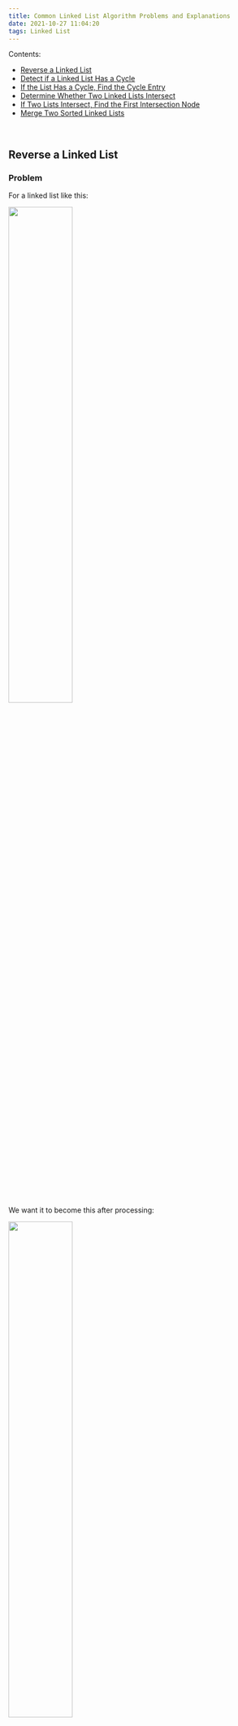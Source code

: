 ```yaml
---
title: Common Linked List Algorithm Problems and Explanations
date: 2021-10-27 11:04:20
tags: Linked List
---
```


Contents:
- [Reverse a Linked List](#Reverse-a-Linked-List)
- [Detect if a Linked List Has a Cycle](#Detect-if-a-Linked-List-Has-a-Cycle)
- [If the List Has a Cycle, Find the Cycle Entry](#If-the-List-Has-a-Cycle-Find-the-Cycle-Entry)
- [Determine Whether Two Linked Lists Intersect](#Determine-Whether-Two-Linked-Lists-Intersect)
- [If Two Lists Intersect, Find the First Intersection Node](#If-Two-Lists-Intersect-Find-the-First-Intersection-Node)
- [Merge Two Sorted Linked Lists](#Merge-Two-Sorted-Linked-Lists)

<br>

## Reverse a Linked List

### Problem

For a linked list like this:

<img src="4.png" width="50%">

We want it to become this after processing:

<img src="5.png" width="50%">

### Linked List Structure Definition

Node definition:

```
type Node struct {
	Value int
	Next  *Node
}
```

Method to construct a linked list:

```
func createLinkedList(n int) *Node {
	head := &Node{Value: 0}
	node := head
	for i := 0; i < n; i++ {
		if i < n {
			node.Next = &Node{Value: i + 1}
		}
		node = node.Next
	}
	return head
}
```

The function returns a pointer to the head of a linked list. We use a pointer instead of the struct type because, due to some of Go’s variable semantics, you can’t determine whether a variable is empty using `Node{} == nil`. Theoretically, `Node{}` is not `nil`. This means if you use `Node{}` as the head node’s type, you won’t have a reasonable stopping condition during traversal—you’d have to use something like `Node{}.Next == nil`, which would also miss the last node.

### Iterative Reversal

We shouldn’t reverse by directly changing node values, e.g., by storing values in an array during one pass and then writing them back in reverse during a second pass. That defeats the purpose of the data structure. You can use iteration or recursion to reverse the list.

<img src="6.png" width="50%">

Take the first node as an example: use a `temp` variable to store the location of the next node before reversal, then set `head.Next` to point to the node it should point to after reversal. The next of the first node should be the `nil node`, and the next of the second node should be `node 1`. After setting `head.Next`, move `head` to `temp` (the original next) to continue traversal. You also need a `curr` variable to store the position of `head` before it jumps, so that on the next step `head.Next` can point back to the previous node. This is a straightforward process.

```
func reverseLinkedList(head *Node) *Node {
	curr := new(Node)
	for head != nil {
		temp := head.Next
		head.Next = curr
		curr = head
		head = temp
	}
	return curr
}
```

* Time complexity: O(n)
* Space complexity: O(1)

### Execution

After running, the result matches expectations:

```
func main() {
	head := createLinkedList(4)
	head = reverseLinkedList(head)
	for head != nil {
		fmt.Println(head.Value)
		head = head.Next
	}
}
```


<br><br>

## Detect if a Linked List Has a Cycle

### Problem

A cycle in a linked list means the “last” node points to one of the previous nodes.

<img src="9.png" width="50%">

When traversing such a list, the program will loop forever. How can we detect whether a list has a cycle?

### Analysis

A common approach is the two-pointer technique. Imagine a track: two people A and B start at the same point, but run at different speeds, with A’s speed v<sub>1</sub>=1 and B’s speed v<sub>2</sub>=2 (B is faster). As long as they keep running, B will eventually lap A and catch up again—this is intuitive.

<img src="7.png" width="50%">

On a circular track, a fast and a slow runner will always meet again, and the distances they cover follow this relation:

```
s2 - s1 = nR
```

R is the circumference of the circle, and n is a positive integer. At the starting line, n=0; at the first meeting, B has run one full lap more than A, so n=1.

Compared to a linked list, this track scenario is missing an initial straight section before entering the loop. Before entering the circular part, A and B run along a straight path of length d. Their speeds remain unchanged throughout, but when they enter the circle, they are no longer at the same “relative” starting point.

<img src="8.png" width="50%">

In this case, can s<sub>1</sub> and s<sub>2</sub> still satisfy a formula? Let the straight distance before the circle be d. Inside the circle, the paths still differ by n times the circumference R, only the expression becomes:

```
(s2 - d) - (s1 - d) = nR
	s2 - d - s1 + d = nR
			s2 - s1 = nR
```

After canceling out d, the result is the same as before.

Since A’s distance s<sub>1</sub>=v<sub>1</sub>t and B’s s<sub>2</sub>=v<sub>2</sub>t, with the same time t and known speeds v<sub>1</sub>=1 and v<sub>2</sub>=2, we have:

```
	s2 - s1 = nR
  v2t - v1t = nR
	 2t - t = nR
		  t = nR
```

Taking n = 1 gives `t = R`.

### Solution

Back to linked lists: to detect a cycle, we only need fast and slow pointers; we don’t need to know exactly where they meet, though the distance relation helps validate correctness.

For this list, let pointers A and B start from node 1 at speeds 1 and 2:

<img src="9.png" width="50%">

Their positions over time:

| Time t   | 0      | 1      | 2      | 3      | 4          |
| -------- | ------ | ------ | ------ | ------ | ---------- |
| A’s pos  | Node 1 | Node 2 | Node 3 | Node 4 | **Node 5** |
| B’s pos  | Node 1 | Node 3 | Node 5 | Node 3 | **Node 5** |

At t=4 they meet; the cycle length is exactly 4, matching `t = R`.



<br><br>


## If the List Has a Cycle, Find the Cycle Entry

### Problem

This extends the previous problem. Given a list that has a cycle, find the entry point of the cycle. In this example, the entry is node 3.

<img src="20.png" width="50%">

### Analysis

(1)

From the cycle detection problem, we obtained a crucial conclusion:

```
t = R
```

The fast and slow pointers meet at a time equal to the cycle length. For the list above, their positions are:

| Time t   | 0      | 1      | 2      | 3      | 4      | 5      | 6          |
| -------- | ------ | ------ | ------ | ------ | ------ | ------ | ---------- |
| A’s pos  | Node 1 | Node 2 | Node 3 | Node 4 | Node 5 | Node 6 | **Node 7** |
| B’s pos  | Node 1 | Node 3 | Node 5 | Node 7 | Node 3 | Node 5 | **Node 7** |

The cycle length is 6, and the pointers meet at t=6 at node 7:

<img src="21.png" width="50%">

(2)

By the earlier conclusion, at speed v<sub>1</sub>=1 for the slow pointer, the distance traveled equals the time. From the start to the meeting point, the path length at time `t = R` is exactly the cycle length R:

<img src="22.png" width="50%">

(3)

Suppose the slow pointer keeps that length R as a “window” and moves it forward by one step:

<img src="23.png" width="50%">

Move one more step:

<img src="24.png" width="50%">

(4)

Now let’s define variables: let the distance from `Start` to the `Cycle Entry` be l<sub>1</sub>, the total list length be l, and the cycle length remain R.

<img src="25.png" width="50%">

These satisfy:

```
l - l1 = R
```

This is obvious.

(5)

Recall our initial conclusion: the distance from `Start` to the `Meeting Point` equals the cycle length R:

<img src="22.png" width="50%">

Keeping l and l<sub>1</sub> unchanged, the figure becomes:

<img src="26.png" width="50%">

Now l still equals `l1 + R`, but `l1` and `R` overlap.

(6)

```
l - l1 = R
```

Does the equality still hold after overlap? Of course, since the whole list is unchanged and variable magnitudes remain the same—though it may feel a bit counterintuitive.

Define a new variable l<sub>2</sub> as the distance from the `Meeting Point` to the `Cycle Entry`:

<img src="27.png" width="50%">

Then:

```
l - l2 = R
```

(7)

From these comparisons, we find `l1 == l2`, i.e., the distance from `Start` to the `Cycle Entry` equals the distance from the `Meeting Point` to the `Cycle Entry`.

### Solution

```
Start -> Cycle Entry == Meeting Point -> Cycle Entry
```

This is important because the fast and slow pointers are at the `Meeting Point` (node 7).

If we introduce another pointer p<sub>3</sub> starting from the overall list `Start` (node 1) at the exact moment the slow and fast pointers meet (moving at speed 1), then p<sub>3</sub> and the slow pointer will meet at the cycle entry, because the distance from p<sub>3</sub> to the `Cycle Entry` equals that from the slow pointer to the `Cycle Entry`. The meeting point is the cycle entry.

<img src="28.png" width="50%">



<br><br>

## Determine Whether Two Linked Lists Intersect

### Problem

There are two linked lists that at some node point to the same next node:

<img src="10.png" width="50%">

We have:

```
1 -> 2 -> 3 -> 4
     5 -> 3 -> 4
```

How do we determine if the two lists intersect?

### Analysis

A simple approach is to traverse each list to its last node and check whether the last nodes are the same. If two lists intersect at some middle node, their last node must be the same.



<br><br>

## If Two Lists Intersect, Find the First Intersection Node

### Problem

For the two lists:

<img src="31.png" width="50%">

<img src="32.png" width="50%">

How do we find the first intersection node 3?

### Analysis

One simple idea is to connect the tail of one list to the head of the other:

<img src="33.png" width="50%">

It can be the tail of list 1 to the head of list 2, or the tail of list 2 to the head of list 1. After connecting, the problem reduces to finding the entry point of a cycle.



<br><br>

## Merge Two Sorted Linked Lists

### Problem

<img src="11.png" width="50%">

Given two sorted linked lists, merge them into one sorted list.

### Analysis

The idea is straightforward: iterate both lists simultaneously and merge in order. Mind the edge cases.

<img src="12.png" width="50%">

<img src="13.png" width="50%">

### Code

`Node` structure:

``` 
type Node struct {
	Value int
	Next  *Node
}
```

Build two lists:

``` 
func main() {
	root1 := &Node{
		Value: 1,
	}
	root1.Next = &Node{
		Value: 1,
	}
	root1.Next.Next = &Node{
		Value: 3,
	}
	root1.Next.Next.Next = &Node{
		Value: 5,
	}

	root2 := &Node{
		Value: 1,
	}
	root2.Next = &Node{
		Value: 2,
	}
	root2.Next.Next = &Node{
		Value: 4,
	}

	root := merge(root1, root2)
	for root != nil {
		fmt.Println(root.Value)
		root = root.Next
	}
}
```

Merge function:

``` 
func merge(root1 *Node, root2 *Node) *Node {
	var root *Node
	var temp *Node
	if root1.Value <= root2.Value {
		root = root1
		temp = root2
	} else {
		root = root2
		temp = root1
	}
	p1 := root
	p2 := p1.Next
	for {
		if p2 == nil || temp == nil {
			break
		}
		if p2.Value <= temp.Value {
			p1.Next = p2
			p1 = p1.Next
			p2 = p2.Next
		} else {
			p1.Next = temp
			p1 = p1.Next
			temp = temp.Next
		}
	}
	return root
}
```
